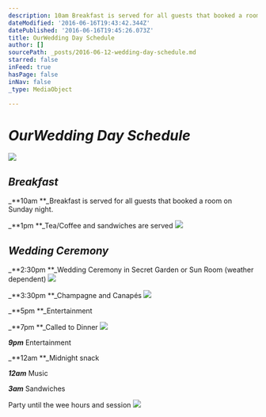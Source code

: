 ```yaml
---
description: 10am Breakfast is served for all guests that booked a room on Sunday night.
dateModified: '2016-06-16T19:43:42.344Z'
datePublished: '2016-06-16T19:45:26.073Z'
title: OurWedding Day Schedule
author: []
sourcePath: _posts/2016-06-12-wedding-day-schedule.md
starred: false
inFeed: true
hasPage: false
inNav: false
_type: MediaObject

---
```

# _**OurWedding Day Schedule**_
![](https://the-grid-user-content.s3-us-west-2.amazonaws.com/2246deda-6c7a-4e30-9705-a882a8d861fa.jpg)

## _**Breakfast**_

_**10am **_Breakfast is served for all guests that booked a room on Sunday night.

_**1pm **_Tea/Coffee and sandwiches are served
![](https://the-grid-user-content.s3-us-west-2.amazonaws.com/3a32118a-d1f0-444b-bb74-baa059f1d160.jpg)

## _**Wedding Ceremony**_

_**2:30pm **_Wedding Ceremony in Secret Garden or Sun Room (weather dependent)
![](https://the-grid-user-content.s3-us-west-2.amazonaws.com/4c7c1d14-76cf-4f48-95b6-7849620fa625.jpg)

_**3:30pm **_Champagne and Canapés
![](https://the-grid-user-content.s3-us-west-2.amazonaws.com/d87019f5-670b-4675-8769-0ab7e4daa476.png)

_**5pm **_Entertainment

_**7pm **_Called to Dinner
![](https://the-grid-user-content.s3-us-west-2.amazonaws.com/a4de81b3-524c-45b7-bcbe-d12adfab02f2.jpg)

_**9pm**_ Entertainment

_**12am **_Midnight snack

_**12am**_ Music

_**3am**_ Sandwiches

Party until the wee hours and session
![](https://the-grid-user-content.s3-us-west-2.amazonaws.com/bebf4cdb-9749-4cf5-a786-b1e592fa8f37.jpg)